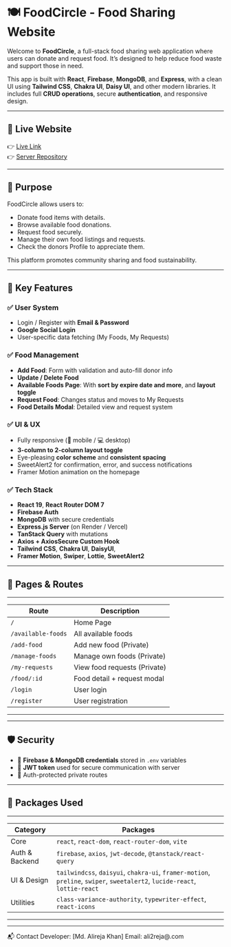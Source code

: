 # 🍽️ FoodCircle - Food Sharing Website

Welcome to **FoodCircle**, a full-stack food sharing web application where users can donate and request food. It’s designed to help reduce food waste and support those in need.

This app is built with **React**, **Firebase**, **MongoDB**, and **Express**, with a clean UI using **Tailwind CSS**, **Chakra UI**, **Daisy UI**, and other modern libraries. It includes full **CRUD operations**, secure **authentication**, and responsive design.

---

## 🔗 Live Website

👉 [Live Link](utter-waste.surge.sh)     
👉 [Server Repository](https://github.com/Programming-Hero-Web-Course4/b11a11-server-side-Alireja-khan)

---

## 🎯 Purpose

FoodCircle allows users to:
- Donate food items with details.
- Browse available food donations.
- Request food securely.
- Manage their own food listings and requests.
- Check the donors Profile to appreciate them.

This platform promotes community sharing and food sustainability.

---

## 🚀 Key Features

### ✅ User System
- Login / Register with **Email & Password**
- **Google Social Login**
- User-specific data fetching (My Foods, My Requests)

### ✅ Food Management
- **Add Food**: Form with validation and auto-fill donor info
- **Update / Delete Food**
- **Available Foods Page**: With **sort by expire date and more**, and **layout toggle**
- **Request Food**: Changes status and moves to My Requests
- **Food Details Modal**: Detailed view and request system

### ✅ UI & UX
- Fully responsive (📱 mobile / 💻 desktop)
- **3-column to 2-column layout toggle**
- Eye-pleasing **color scheme** and **consistent spacing**
- SweetAlert2 for confirmation, error, and success notifications
- Framer Motion animation on the homepage

### ✅ Tech Stack
- **React 19**, **React Router DOM 7**
- **Firebase Auth**
- **MongoDB** with secure credentials
- **Express.js Server** (on Render / Vercel)
- **TanStack Query** with mutations
- **Axios + AxiosSecure Custom Hook**
- **Tailwind CSS**, **Chakra UI**, **DaisyUI**,
- **Framer Motion**, **Swiper**, **Lottie**, **SweetAlert2**

---

## 🧪 Pages & Routes

---------------------------------------------------------
| Route              | Description                      |
|--------------------|----------------------------------|
| `/`                | Home Page                        |
| `/available-foods` | All available foods              |
| `/add-food`        | Add new food (Private)           |
| `/manage-foods`    | Manage own foods (Private)       |
| `/my-requests`     | View food requests (Private)     |
| `/food/:id`        | Food detail + request modal      |
| `/login`           | User login                       |
| `/register`        | User registration                |
---------------------------------------------------------
---

## 🛡️ Security

- 🔐 **Firebase & MongoDB credentials** stored in `.env` variables
- 🔐 **JWT token** used for secure communication with server
- 🔐 Auth-protected private routes

---

## 🧩 Packages Used

-------------------------------------------------------------------------------------------------------------------------------------------------
| Category         | Packages                                                                                                                   |
|------------------|----------------------------------------------------------------------------------------------------------------------------|
| Core             | `react`, `react-dom`, `react-router-dom`, `vite`                                                                           |
| Auth & Backend   | `firebase`, `axios`, `jwt-decode`, `@tanstack/react-query`                                                                 |
| UI & Design      | `tailwindcss`, `daisyui`, `chakra-ui`, `framer-motion`, `preline`, `swiper`, `sweetalert2`, `lucide-react`, `lottie-react` |
| Utilities        | `class-variance-authority`, `typewriter-effect`, `react-icons`                                                             |
-------------------------------------------------------------------------------------------------------------------------------------------------
---

📬 Contact
Developer: [Md. Alireja Khan]
Email: ali2reja@.com


